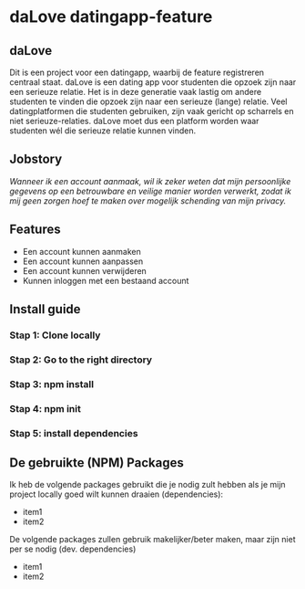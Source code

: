 # daLove datingapp-feature

## daLove
Dit is een project voor een datingapp, waarbij de feature registreren centraal staat. daLove is een dating app voor studenten die opzoek zijn naar een serieuze relatie. Het is in deze generatie vaak lastig om andere studenten te vinden die opzoek zijn naar een serieuze (lange) relatie. Veel datingplatformen die studenten gebruiken, zijn vaak gericht op scharrels en niet serieuze-relaties. daLove moet dus een platform worden waar studenten wél die serieuze relatie kunnen vinden.


## Jobstory
_Wanneer ik een account aanmaak, wil ik zeker weten dat mijn persoonlijke gegevens op een betrouwbare en veilige manier worden verwerkt, zodat ik mij geen zorgen hoef te maken over mogelijk schending van mijn privacy._

## Features

* Een account kunnen aanmaken
* Een account kunnen aanpassen
* Een account kunnen verwijderen
* Kunnen inloggen met een bestaand account

## Install guide
### Stap 1: Clone locally
### Stap 2: Go to the right directory
### Stap 3: npm install
### Stap 4: npm init
### Stap 5: install dependencies


## De gebruikte (NPM) Packages
Ik heb de volgende packages gebruikt die je nodig zult hebben als je mijn project locally goed wilt kunnen draaien (dependencies):

* item1
* item2

De volgende packages zullen gebruik makelijker/beter maken, maar zijn niet per se nodig (dev. dependencies)

* item1
* item2

